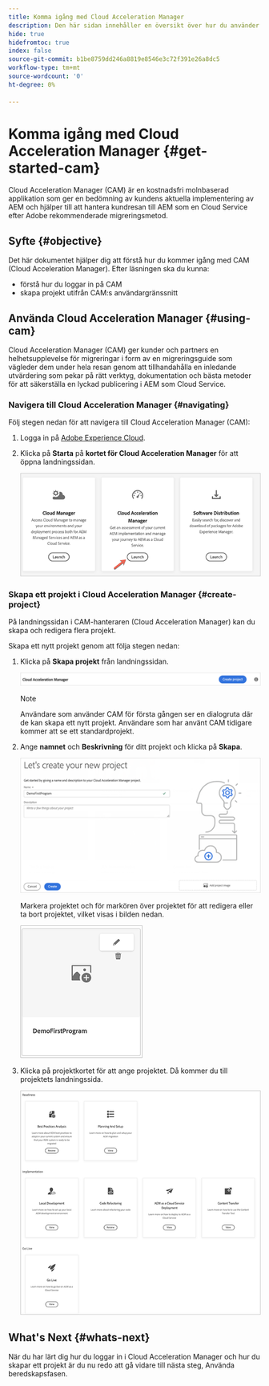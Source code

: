 ```yaml
---
title: Komma igång med Cloud Acceleration Manager
description: Den här sidan innehåller en översikt över hur du använder och kommer igång med Cloud Acceleration Manager.
hide: true
hidefromtoc: true
index: false
source-git-commit: b1be8759dd246a8819e8546e3c72f391e26a8dc5
workflow-type: tm+mt
source-wordcount: '0'
ht-degree: 0%

---
```



# Komma igång med Cloud Acceleration Manager {#get-started-cam}

Cloud Acceleration Manager (CAM) är en kostnadsfri molnbaserad applikation som ger en bedömning av kundens aktuella implementering av AEM och hjälper till att hantera kundresan till AEM som en Cloud Service efter Adobe rekommenderade migreringsmetod.

## Syfte {#objective}

Det här dokumentet hjälper dig att förstå hur du kommer igång med CAM (Cloud Acceleration Manager). Efter läsningen ska du kunna:

* förstå hur du loggar in på CAM
* skapa projekt utifrån CAM:s användargränssnitt

## Använda Cloud Acceleration Manager {#using-cam}

Cloud Acceleration Manager (CAM) ger kunder och partners en helhetsupplevelse för migreringar i form av en migreringsguide som vägleder dem under hela resan genom att tillhandahålla en inledande utvärdering som pekar på rätt verktyg, dokumentation och bästa metoder för att säkerställa en lyckad publicering i AEM som Cloud Service.

### Navigera till Cloud Acceleration Manager {#navigating}

Följ stegen nedan för att navigera till Cloud Acceleration Manager (CAM):

1. Logga in på [Adobe Experience Cloud](https://experience.adobe.com).

1. Klicka på **Starta** på **kortet för Cloud Acceleration Manager** för att öppna landningssidan.

   ![bild](/help/move-to-cloud-service/cloud-acceleration-manager/assets/cam-1.png)

### Skapa ett projekt i Cloud Acceleration Manager {#create-project}

På landningssidan i CAM-hanteraren (Cloud Acceleration Manager) kan du skapa och redigera flera projekt.

Skapa ett nytt projekt genom att följa stegen nedan:

1. Klicka på **Skapa projekt** från landningssidan.

   ![bild](/help/move-to-cloud-service/cloud-acceleration-manager/assets/cam-2.png)

   >[!NOTE]
   >Användare som använder CAM för första gången ser en dialogruta där de kan skapa ett nytt projekt. Användare som har använt CAM tidigare kommer att se ett standardprojekt.

1. Ange **namnet** och **Beskrivning** för ditt projekt och klicka på **Skapa**.

   ![bild](/help/move-to-cloud-service/cloud-acceleration-manager/assets/cam-3.png)

   Markera projektet och för markören över projektet för att redigera eller ta bort projektet, vilket visas i bilden nedan.

   ![bild](/help/move-to-cloud-service/cloud-acceleration-manager/assets/cam-4.png)

1. Klicka på projektkortet för att ange projektet. Då kommer du till projektets landningssida.

   ![bild](/help/move-to-cloud-service/cloud-acceleration-manager/assets/cam-5.png)


## What&#39;s Next {#whats-next}

När du har lärt dig hur du loggar in i Cloud Acceleration Manager och hur du skapar ett projekt är du nu redo att gå vidare till nästa steg, Använda beredskapsfasen.